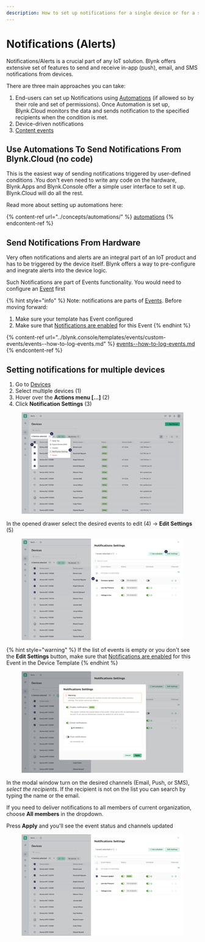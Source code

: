```yaml
---
description: How to set up notifications for a single device or for a selection of devices.
---
```


# Notifications (Alerts)

Notifications/Alerts is a crucial part of any IoT solution. Blynk offers extensive set of features to send and receive in-app (push), email, and SMS notifications from devices.

There are three main approaches you can take:

1. End-users can set up Notifications using [Automations](../concepts/automations/) (if allowed so by their role and set of permissions). Once Automation is set up, Blynk.Cloud monitors the data and sends notification to the specified recipients when the condition is met.&#x20;
2. Device-driven notifications
3. [Content events](../blynk.console/templates/events/custom-events/events-content-events.md)

## Use Automations To Send Notifications From Blynk.Cloud (no code)

This is the easiest way of sending notifications triggered by user-defined conditions .You don't even need to write any code on the hardware, Blynk.Apps and Blynk.Console offer a simple user interface to set it up. Blynk.Cloud will do all the rest.

Read more about setting up automations here:

{% content-ref url="../concepts/automations/" %}
[automations](../concepts/automations/)
{% endcontent-ref %}

## Send Notifications From Hardware

Very often notifications and alerts are an integral part of an IoT product and has to be triggered by the device itself. Blynk offers a way to pre-configure and inegrate alerts into the device logic.&#x20;

Such Notifications are part of Events functionality. You would need to configure an [Event](../blynk.console/templates/events/) first

{% hint style="info" %}
Note: notifications are parts of [Events](../blynk.console/templates/events/). Before moving forward:

1. Make sure your template has Event configured
2. Make sure that [Notifications are enabled](../blynk.console/templates/events/events-notification-settings/) for this Event
{% endhint %}

{% content-ref url="../blynk.console/templates/events/custom-events/events--how-to-log-events.md" %}
[events--how-to-log-events.md](../blynk.console/templates/events/custom-events/events--how-to-log-events.md)
{% endcontent-ref %}

## Setting notifications for multiple devices

1. Go to [Devices](../blynk.console/devices/)&#x20;
2. Select multiple devices (1)
3. Hover over the **Actions menu \[...]** (2)
4. Click **Notification Settings** (3)

<figure><img src="../.gitbook/assets/5-notifications 1.png" alt=""><figcaption></figcaption></figure>

In the opened drawer select the desired events to edit (4) -> **Edit Settings** (5)

<figure><img src="../.gitbook/assets/6-notifications 1.png" alt=""><figcaption></figcaption></figure>

{% hint style="warning" %}
If the list of events is empty or you don't see the **Edit Settings** button, make sure that [Notifications are enabled](../blynk.console/templates/events/events-notification-settings/) for this Event in the Device Template
{% endhint %}

<figure><img src="../.gitbook/assets/7-notifications-settings window 1.png" alt=""><figcaption></figcaption></figure>

In the modal window turn on the desired channels (Email, Push, or SMS), _select the recipients_. If the recipient is not on the list you can search by typing the name or the email.

If you need to deliver notifications to all members of current organization, choose **All members** in the dropdown.

Press **Apply** and you'll see the event status and channels updated

<figure><img src="../.gitbook/assets/8-notifications-update status 1.png" alt=""><figcaption></figcaption></figure>
